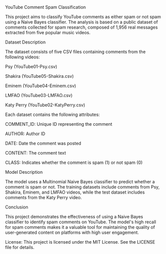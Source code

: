 YouTube Comment Spam Classification

This project aims to classify YouTube comments as either spam or not spam using a Naive Bayes classifier. The analysis is based on a public dataset of comments collected for spam research, composed of 1,956 real messages extracted from five popular music videos.

Dataset Description

The dataset consists of five CSV files containing comments from the following videos:

Psy (YouTube01-Psy.csv)

Shakira (YouTube05-Shakira.csv)

Eminem (YouTube04-Eminem.csv)

LMFAO (YouTube03-LMFAO.csv)

Katy Perry (YouTube02-KatyPerry.csv)

Each dataset contains the following attributes:

COMMENT_ID: Unique ID representing the comment

AUTHOR: Author ID

DATE: Date the comment was posted

CONTENT: The comment text

CLASS: Indicates whether the comment is spam (1) or not spam (0)

Model Description

The model uses a Multinomial Naive Bayes classifier to predict whether a comment is spam or not. The training datasets include comments from Psy, Shakira, Eminem, and LMFAO videos, while the test dataset includes comments from the Katy Perry video.

Conclusion

This project demonstrates the effectiveness of using a Naive Bayes classifier to identify spam comments on YouTube. The model's high recall for spam comments makes it a valuable tool for maintaining the quality of user-generated content on platforms with high user engagement.

License:
This project is licensed under the MIT License. See the LICENSE file for details.
